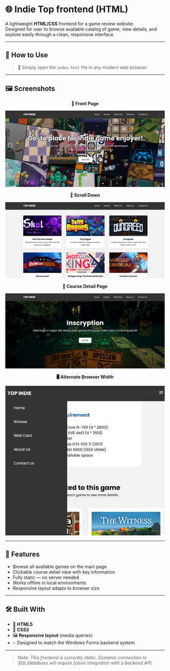 # 🌐 Indie Top frontend (HTML)

A lightweight **HTML/CSS** frontend for a game review website.  
Designed for user to browse available catalog of game, view details, and explore easily through a clean, responsive interface.

---

## 📂 How to Use

> 🔎 Simply open the `index.html` file in any modern web browser.

---

## 🖼️ Screenshots

<p align="center"><b>🔷 Front Page</b></p>
<p align="center">
  <img src="front.png" width="600"/>
</p>

<p align="center"><b>🔽 Scroll Down</b></p>
<p align="center">
  <img src="front_1.png" width="600"/>
</p>

<p align="center"><b>📄 Course Detail Page</b></p>
<p align="center">
  <img src="side.png" width="600"/>
</p>

<p align="center"><b>🖥️ Alternate Browser Width</b></p>
<p align="center">
  <img src="alt.png" width="600"/>
</p>

---

## 🧠 Features

- Browse all available games on the main page
- Clickable course detail view with key information
- Fully static — no server needed
- Works offline in local environments
- Responsive layout adapts to browser size

---

## 🛠 Built With

- 🧱 **HTML5**
- 🎨 **CSS3**
- 🖼️ **Responsive layout** (media queries)
- 💡 Designed to match the Windows Forms backend system

---


> *Note: This frontend is currently static. Dynamic connection to SQL/database will require future integration with a backend API.*
